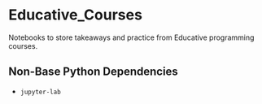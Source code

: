 # Educative_Courses
 Notebooks to store takeaways and practice from Educative programming courses.
 
 ## Non-Base Python Dependencies
 * `jupyter-lab`